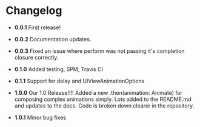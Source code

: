 # Changelog

* **0.0.1** First release!

* **0.0.2** Documentation updates.

* **0.0.3** Fixed an issue where perform was not passing it's completion closure correctly.

* **0.1.0** Added testing, SPM, Travis CI

* **0.1.1** Support for delay and UIViewAnimationOptions

* **1.0.0** Our 1.0 Release!!!! Added a new .then(animation: Animate) for composing complex animations simply. Lots added to the README.md and updates to the docs. Code is broken down clearer in the repository.

* **1.0.1** Minor bug fixes